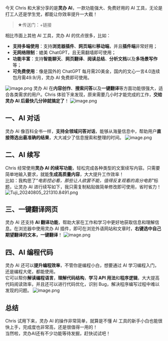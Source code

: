 今天 Chris 和大家分享的是**灵办 AI**，一款功能强大、免费好用的 AI 工具，无论是打工人还是学生党，都能让你效率提升一大截！
> ★传送门：+链接


相比市面上其他 AI 工具，灵办 AI 的优点很多，比如：

- **支持多端使用**：支持**浏览器插件**、**网页端**和**移动端**，并且**插件端**非常好用；
- **无网络限制**：媲美 ChatGPT，且无需翻墙即可使用；
- **功能丰富**：支持**智能聊天**、**网页翻译**、**阅读总结**、**分析文档**以及**多场景写作**等；
- **可免费使用**：像是国外的 ChatGPT 每月需20美金，国内的文心一言4.0连续包月需49.9/月，灵办 AI 免费即可使用。

![image.png](https://cdn.nlark.com/yuque/0/2024/png/186051/1722866831506-ac8c6637-d776-48ac-abb0-7c0c67582064.png#averageHue=%23b1d2d4&clientId=udcbc1189-e0dd-4&from=paste&height=981&id=u73de2293&originHeight=1962&originWidth=3724&originalType=binary&ratio=2&rotation=0&showTitle=false&size=2356591&status=done&style=none&taskId=u535a9f54-167a-4f2e-bd23-28997c9d3a7&title=&width=1862)
灵办 AI 在**内容创作**、**搜索问答**以及**一键翻译**等方面功能很强大，适合各类需求的用户。Chris 体验下来发现，原来需要几小时才能完成的工作，**交给灵办 AI 后最快几分钟就搞定了**！
![image.png](https://cdn.nlark.com/yuque/0/2024/png/186051/1722866884023-ff9227ad-aee6-4dac-9e35-7a7bf56e164b.png#averageHue=%23e4e5f7&clientId=udcbc1189-e0dd-4&from=paste&height=786&id=u32e63262&originHeight=1572&originWidth=2856&originalType=binary&ratio=2&rotation=0&showTitle=false&size=843369&status=done&style=none&taskId=u955770aa-2751-4830-9c19-78961da8e5c&title=&width=1428)
## 一、AI 对话
灵办 AI 像百科全书一样，**支持全领域问答对话**，能够从海量信息中，帮助用户**直接筛选出最准确的结果**，大大减少了信息搜索和整理的时间。
![image.png](https://cdn.nlark.com/yuque/0/2024/png/186051/1722868378509-0e639490-8c5a-48f7-a454-ac3ce869d58a.png#averageHue=%23a6e0d8&clientId=udcbc1189-e0dd-4&from=paste&height=971&id=a2U76&originHeight=1942&originWidth=3794&originalType=binary&ratio=2&rotation=0&showTitle=false&size=2340191&status=done&style=none&taskId=u53f958fc-1cec-4bb6-be9c-0a79bacafb0&title=&width=1897)
## 二、AI 续写
Chris 经常使用**灵办 AI 的续写功能**，轻松完成各种类型的文案续写内容。只需要简单地输入要求，就能**生成高质量内容**，大大提升工作效率！   
比如：我构思了“_电影控必看，那些让人欲罢不能，值得反复观看的高分电影_”标题，让灵办 AI 进行续写如下，我只需复制粘贴做简单修改即可使用，省时省力！
![Tuji_20240805_221310.8491.png](https://cdn.nlark.com/yuque/0/2024/png/186051/1722868215945-4690c2d8-0fd4-4d62-bcfd-eeb4470bddf1.png#averageHue=%23a8dfd9&clientId=udcbc1189-e0dd-4&from=paste&height=987&id=u5a6133c3&originHeight=1974&originWidth=3798&originalType=binary&ratio=2&rotation=0&showTitle=false&size=1961959&status=done&style=none&taskId=u62e179e0-6792-435b-bb57-28271871ba6&title=&width=1899)
## 三、一键翻译网页
灵办 AI 还支持 **AI 翻译功能**，帮助大家在工作和学习中更好地获取信息和理解信息。在浏览器中使用灵办 AI 插件，即可在浏览外语网站和文章时，**右键选中自己期望翻译的文本，一键翻译**！
![image.png](https://cdn.nlark.com/yuque/0/2024/png/186051/1722868434562-cb71c6b5-e81a-4980-bf34-7679a7ef4b0e.png#averageHue=%23cf8236&clientId=udcbc1189-e0dd-4&from=paste&height=905&id=u71dc702f&originHeight=1810&originWidth=3218&originalType=binary&ratio=2&rotation=0&showTitle=false&size=1606606&status=done&style=none&taskId=ud0ad921b-02bf-44c9-ab8d-081201a9815&title=&width=1609)
## 四、AI 编程代码
灵办 AI 还可以**提升编程效率**，不管你是编程小白，想要通过 AI 学习编程入门，还是编程大佬，都能使用。   
它可以帮你**解读编程语言**，**理解代码结构**，**学习 API 用法**和**程序逻辑**，大大提高代码阅读效率，并且还可以进行代码优化，识别 Bug，解决程序编写过程中难以发现的问题。
![image.png](https://cdn.nlark.com/yuque/0/2024/png/186051/1722868623735-9b960459-8ca2-4205-be4e-8f023b942918.png#averageHue=%23a7e0d8&clientId=udcbc1189-e0dd-4&from=paste&height=968&id=u8da91a51&originHeight=1936&originWidth=3776&originalType=binary&ratio=2&rotation=0&showTitle=false&size=2623664&status=done&style=none&taskId=u3a91c350-e59b-4fa1-bdcb-027d4cbd870&title=&width=1888)
## 总结
Chris 试用下来，灵办 AI 的操作非常简单，就算是不懂 AI 工具的新手小白也能很快上手，完成度也非常高，还是很值得一用的！   
当然啦，灵办AI还有不少功能等待发掘，赶快试试吧！


